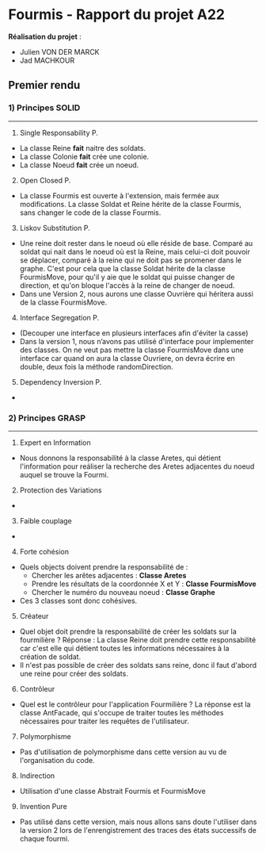 # Fourmis - Rapport du projet A22

**Réalisation du projet** :
- Julien VON DER MARCK
- Jad MACHKOUR

## Premier rendu


### 1) Principes SOLID

---

1. Single Responsability P.
   
- La classe Reine **fait** naitre des soldats.
- La classe Colonie **fait** crée une colonie.
- La classe Noeud **fait** crée un noeud.

2. Open Closed P.

- La classe Fourmis est ouverte à l'extension, mais fermée aux modifications. La classe Soldat et Reine hérite de la classe Fourmis, sans changer le code de la classe Fourmis.
   
3. Liskov Substitution P.
   
- Une reine doit rester dans le noeud où elle réside de base. 
  Comparé au soldat qui nait dans le noeud où est la Reine, mais celui-ci doit 
  pouvoir se déplacer, comparé à la reine qui ne doit pas se promener dans le graphe.
  C'est pour cela que la classe Soldat hérite de la classe FourmisMove, pour qu'il 
  y aie que le soldat qui puisse changer de direction, et qu'on bloque l'accès
  à la reine de changer de noeud.
- Dans une Version 2, nous aurons une classe Ouvrière qui héritera aussi de
  la classe FourmisMove. 
  
4. Interface Segregation P.
   
- (Decouper une interface en plusieurs interfaces afin d'éviter la casse)
- Dans la version 1, nous n’avons pas utilisé d'interface pour implementer des classes.
    On ne veut pas mettre la classe FourmisMove dans une interface car quand on aura la classe 
    Ouvriere, on devra écrire en double, deux fois la méthode randomDirection.
  
5. Dependency Inversion P.

- 


### 2) Principes GRASP

---

1. Expert en Information
   
- Nous donnons la responsabilité à la classe Aretes, qui détient l'information
pour reáliser la recherche des Aretes adjacentes du noeud auquel se trouve la Fourmi.
  
2. Protection des Variations
   
- 

3. Faible couplage

-

4. Forte cohésion

- Quels objects doivent prendre la responsabilité de :
    - Chercher les arêtes adjacentes : **Classe Aretes** 
    - Prendre les résultats de la coordonnée X et Y : **Classe FourmisMove**
    - Chercher le numéro du nouveau noeud : **Classe Graphe**
- Ces 3 classes sont donc cohésives.

5. Créateur

- Quel objet doit prendre la responsabilité de créer les soldats sur la fourmilière ?
Réponse : La classe Reine doit prendre cette responsabilité car c'est elle qui
détient toutes les informations nécessaires à la création de soldat.
- Il n'est pas possible de créer des soldats sans reine, donc il faut d'abord une reine 
pour créer des soldats.

6. Contrôleur

- Quel est le contrôleur pour l'application Fourmilière ?
La réponse est la classe AntFacade, qui s'occupe de traiter toutes les méthodes 
nécessaires pour traiter les requêtes de l'utilisateur.

7. Polymorphisme

- Pas d'utilisation de polymorphisme dans cette version au vu de
l'organisation du code.

8. Indirection

- Utilisation d'une classe Abstrait Fourmis et FourmisMove

9. Invention Pure

- Pas utilisé dans cette version, mais nous allons sans doute l'utiliser
dans la version 2 lors de l'enrengistrement des traces des états successifs de chaque fourmi.
